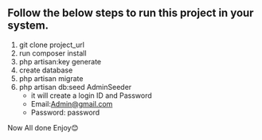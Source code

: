 
## Follow the below steps to run this project in your system.


1. git clone project_url
2. run composer install
3. php artisan:key generate
4. create database
5. php artisan migrate
6. php artisan db:seed AdminSeeder
     - it will create a login ID and Password
     - Email:Admin@gmail.com
     - Password: password

Now All done Enjoy😊

